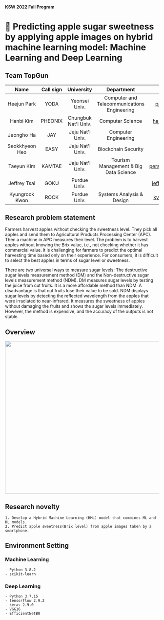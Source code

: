 #### KSW 2022 Fall Program

# 🍎 Predicting apple sugar sweetness by applying apple images on hybrid machine learning model: Machine Learning and Deep Learning    


## Team TopGun
    
| Name         |Call sign| University               | Department                                   | Email               | Github    |
| :-----------------:| :---------: | :------------------------: | :--------------------------------------------: | :-------------------: | :------------------------------: |
| Heejun Park |YODA   | Yeonsei Univ.| Computer and Telecommunications Engineering|parkie0517@gmail.com| https://github.com/parkie0517|
| Hanbi Kim |PHEONIX  | Chungbuk Nat'l Univ.   | Computer Science | hanbikim20@g.cbnu.ac.kr  | https://github.com/hanbikim    |
| Jeongho Ha |JAY | Jeju Nat'l Univ.       | Computer Engineering | hjh4212@naver.com| https://github.com/hjh1248    |
| Seokkhyeon Heo|EASY | Jeju Nat'l Univ.   | Blockchain Security |gj4535@gmail.com| https://github.com/gj1515   |
| Taeyun Kim |KAMTAE  | Jeju Nat'l Univ.  | Tourism Management & Big Data Science |persimm0ncrack@gmail.com| https://github.com/kamtae |
| Jeffrey Tsai| GOKU | Purdue Univ.  |  | jeffrey051622@gmail.com    ||
| Kyungrock Kwon| ROCK | Purdue Univ.  | Systems Analysis & Design |kyungrock99@gmail.com |  |


    

## Research problem statement
Farmers harvest apples without checking the sweetness level. They pick all apples and send them to Agricultural Products Processing Center (APC). Then a machine in APC measures their level. The problem is to harvest apples without knowing the Brix value, i.e., not checking whether it has commercial value. it is challenging for farmers to predict the optimal harvesting time based only on their experience. For consumers, it is difficult to select the best apples in terms of sugar level or sweetness.     

There are two universal ways to measure sugar levels: The destructive sugar levels measurement method (DM) and the Non-destructive sugar levels measurement method (NDM). DM measures sugar levels by testing the juice from cut fruits. It is a more affordable method than NDM. A disadvantage is that cut fruits lose their value to be sold. NDM displays sugar levels by detecting the reflected wavelength from the apples that were irradiated to near-infrared. It measures the sweetness of apples without damaging the fruits and shows the sugar levels immediately. However, the method is expensive, and the accuracy of the outputs is not stable. 

## Overview
<img src="https://user-images.githubusercontent.com/74577775/197632750-8ff7440f-b8e8-4a09-88fa-faad3c52954d.jpeg" width="700" height="500"></img>

## Research novelty

    1. Develop a Hybrid Machine Learning (HML) model that combines ML and DL models.
    2. Predict apple sweetness(Brix level) from apple images taken by a smartphone.

## Environment Setting
### Machine Learning
    - Python 3.8.2
    - scikit-learn
    
### Deep Learning
    - Python 3.7.15 
    - tensorflow 2.9.2
    - keras 2.9.0
    - VGG16
    - EfficientNetB0
